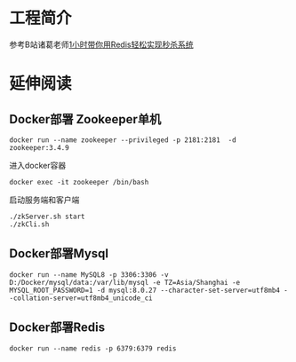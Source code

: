# 工程简介

参考B站诸葛老师[1小时带你用Redis轻松实现秒杀系统](https://www.bilibili.com/video/BV1CE411s7xN?p=1)


# 延伸阅读

## Docker部署 Zookeeper单机
```
docker run --name zookeeper --privileged -p 2181:2181  -d zookeeper:3.4.9
```

进入docker容器
```
docker exec -it zookeeper /bin/bash
```

启动服务端和客户端
```
./zkServer.sh start
./zkCli.sh
```


## Docker部署Mysql
```$xslt
docker run --name MySQL8 -p 3306:3306 -v D:/Docker/mysql/data:/var/lib/mysql -e TZ=Asia/Shanghai -e MYSQL_ROOT_PASSWORD=1 -d mysql:8.0.27 --character-set-server=utf8mb4 --collation-server=utf8mb4_unicode_ci
```

## Docker部署Redis
```
docker run --name redis -p 6379:6379 redis
```